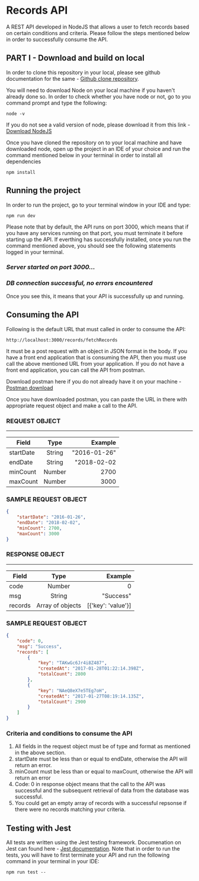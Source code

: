 # Records API
A REST API developed in NodeJS that allows a user to fetch records based on certain conditions and criteria. Please follow the steps mentioned below in order to successfully consume the API.

## PART I - Download and build on local
In order to clone this repository in your local, please see github documentation for the same - [Github clone repository](https://docs.github.com/en/repositories/creating-and-managing-repositories/cloning-a-repository). 

You will need to download Node on your local machine if you haven't already done so. In order to check whether you have node or not, go to you command prompt and type the following:

    node -v

If you do not see a valid version of node, please download it from this link - [Download NodeJS](https://nodejs.org/en/download/)

Once you have cloned the repository on to your local machine and have downloaded node, open up the project in an IDE of your choice and run the command mentioned below in your terminal in order to install all dependencies

    npm install

## Running the project
In order to run the project, go to your terminal window in your IDE and type:

    npm run dev

Please note that by default, the API runs on port 3000, which means that if you have any services running on that port, you must terminate it before starting up the API. If everthing has successfully installed, once you run the command mentioned above, you should see the following statements logged in your terminal. 

### _Server started on port 3000..._

### _DB connection successful, no errors encountered_

Once you see this, it means that your API is successfully up and running. 

## Consuming the API
Following is the default URL that must called in order to consume the API:

    http://localhost:3000/records/fetchRecords

It must be a post request with an object in JSON format in the body. If you have a front end application that is consuming the API, then you must use call the above mentioned URL from your application. If you do not have a front end application, you can call the API from postman. 

Download postman here if you do not already have it on your machine - [Postman download](https://www.postman.com/downloads/)

Once you have downloaded postman, you can paste the URL in there with appropriate request object and make a call to the API. 

### REQUEST OBJECT
-------------------
| Field        | Type           | Example       |
| -------------|:--------------:| --------:     |
| startDate    | String         | "2016-01-26"  |
| endDate      | String         | "2018-02-02   |
| minCount     | Number         |   2700        |
| maxCount     | Number         |   3000        |

### SAMPLE REQUEST OBJECT
```json
{
	"startDate": "2016-01-26",
	"endDate": "2018-02-02",
	"minCount": 2700,
	"maxCount": 3000
}
```

### RESPONSE OBJECT
-------------------
| Field        | Type            | Example           |
| -------------|:---------------:| -----------------:|
| code         | Number          |     0             |
| msg          | String          | "Success"         |
| records      | Array of objects| [{'key': 'value'}]|

### SAMPLE REQUEST OBJECT
```json
{
	"code": 0,
	"msg": "Success",
	"records": [
		{
			"key": "TAKwGc6Jr4i8Z487",
			"createdAt": "2017-01-28T01:22:14.398Z",
			"totalCount": 2800
		},
		{
			"key": "NAeQ8eX7e5TEg7oH",
			"createdAt": "2017-01-27T08:19:14.135Z",
			"totalCount": 2900
		}
	]
}
```
### Criteria and conditions to consume the API
1. All fields in the request object must be of type and format as mentioned in the above section.
2. startDate must be less than or equal to endDate, otherwise the API will return an error.
3. minCount must be less than or equal to maxCount, otherwise the API will return an error
4. Code: 0 in response object means that the call to the API was successful and the subsequent retrieval of data from the database was successful.
5. You could get an empty array of records with a successful repsonse if there were no records matching your criteria. 

## Testing with Jest
All tests are written using the Jest testing framework. Documenation on Jest can found here - [Jest documentation](https://jestjs.io/). Note that in order to run the tests, you will have to first terminate your API and run the following command in your terminal in your IDE:

    npm run test --